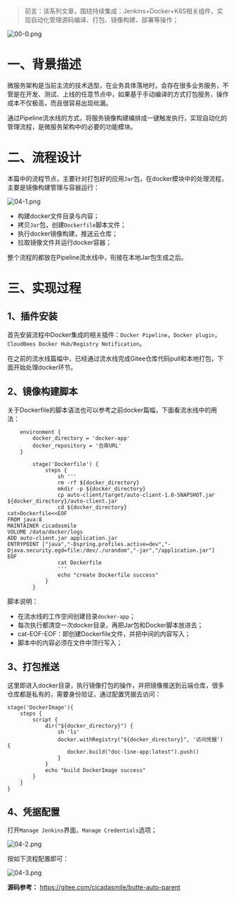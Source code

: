 > 前言：该系列文章，围绕持续集成：Jenkins+Docker+K8S相关组件，实现自动化管理源码编译、打包、镜像构建、部署等操作；

![](https://images.gitee.com/uploads/images/2022/0213/110229_5a26fb73_5064118.png "00-0.png")

# 一、背景描述

微服务架构是当前主流的技术选型，在业务具体落地时，会存在很多业务服务，不管是在开发、测试、上线的任意节点中，如果基于手动编译的方式打包服务，操作成本不仅极高，而且很容易出现纰漏。

通过Pipeline流水线的方式，将服务镜像构建编排成一键触发执行，实现自动化的管理流程，是微服务架构中的必要的功能模块。

# 二、流程设计

本篇中的流程节点，主要针对打包好的应用`Jar`包，在docker模块中的处理流程，主要是镜像构建管理与容器运行：

![](https://images.gitee.com/uploads/images/2022/0213/111122_de93ded8_5064118.png "04-1.png")

- 构建docker文件目录与内容；
- 拷贝`Jar`包，创建`Dockerfile`脚本文件；
- 执行docker镜像构建，推送云仓库；
- 拉取镜像文件并运行docker容器；

整个流程的都放在Pipeline流水线中，衔接在本地Jar包生成之后。

# 三、实现过程

## 1、插件安装

首先安装流程中Docker集成的相关插件：`Docker Pipeline`，`Docker plugin`，`CloudBees Docker Hub/Registry Notification`。

在之前的流水线篇幅中，已经通过流水线完成Gitee仓库代码pull和本地打包，下面开始处理docker环节。

## 2、镜像构建脚本

关于Dockerfile的脚本语法也可以参考之前docker篇幅，下面看流水线中的用法：

```
    environment {
        docker_directory = 'docker-app'
        docker_repository = '仓库URL'
    }
    
        stage('Dockerfile') {
            steps {
                sh '''
                rm -rf ${docker_directory}
                mkdir -p ${docker_directory}
                cp auto-client/target/auto-client-1.0-SNAPSHOT.jar ${docker_directory}/auto-client.jar
                cd ${docker_directory}
cat>Dockerfile<<EOF
FROM java:8
MAINTAINER cicadasmile
VOLUME /data/docker/logs
ADD auto-client.jar application.jar
ENTRYPOINT ["java","-Dspring.profiles.active=dev","-Djava.security.egd=file:/dev/./urandom","-jar","/application.jar"]
EOF
                cat Dockerfile
                '''
                echo "create Dockerfile success"
            }
        }

```

脚本说明：

- 在流水线的工作空间创建目录`docker-app`；
- 每次执行都清空一次docker目录，再把Jar包和Docker脚本放进去；
- cat-EOF-EOF：即创建Dockerfile文件，并把中间的内容写入；
- 脚本中的内容必须在文件中顶行写入；

## 3、打包推送

这里即进入docker目录，执行镜像打包的操作，并把镜像推送到云端仓库，很多仓库都是私有的，需要身份验证，通过配置凭据去访问：

```
stage('DockerImage'){
    steps {
        script {
            dir("${docker_directory}") {
                sh 'ls'
                docker.withRegistry("${docker_directory}", '访问凭据') {
                   docker.build("doc-line-app:latest").push()
                }
            }
            echo "build DockerImage success"
        }
    }
}
```

## 4、凭据配置

打开`Manage Jenkins`界面，`Manage Credentials`选项；

![](https://images.gitee.com/uploads/images/2022/0213/111138_b2e7771a_5064118.png "04-2.png")

按如下流程配置即可：

![](https://images.gitee.com/uploads/images/2022/0213/111150_97c1cd33_5064118.png "04-3.png")

**源码参考：** https://gitee.com/cicadasmile/butte-auto-parent